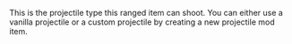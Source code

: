 This is the projectile type this ranged item can shoot.
You can either use a vanilla projectile or a custom projectile by creating a new projectile mod item.